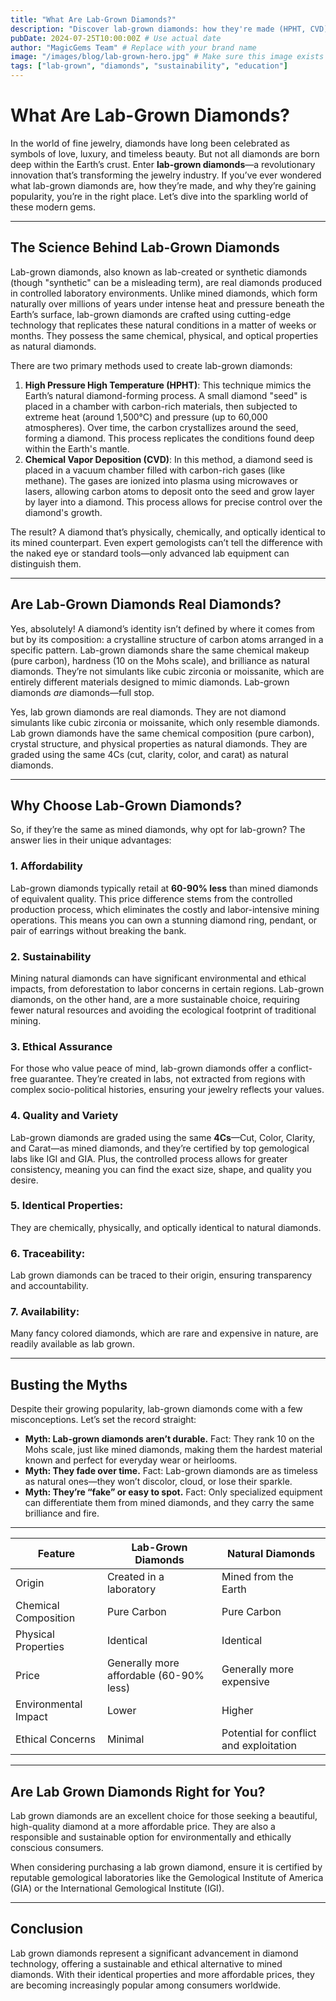 ```yaml
---
title: "What Are Lab-Grown Diamonds?"
description: "Discover lab-grown diamonds: how they're made (HPHT, CVD), why they're real, and their advantages in affordability, sustainability, and ethics."
pubDate: 2024-07-25T10:00:00Z # Use actual date
author: "MagicGems Team" # Replace with your brand name
image: "/images/blog/lab-grown-hero.jpg" # Make sure this image exists in public/images/blog/
tags: ["lab-grown", "diamonds", "sustainability", "education"]
---
```

# What Are Lab-Grown Diamonds?

In the world of fine jewelry, diamonds have long been celebrated as symbols of love, luxury, and timeless beauty. But not all diamonds are born deep within the Earth’s crust. Enter **lab-grown diamonds**—a revolutionary innovation that’s transforming the jewelry industry. If you’ve ever wondered what lab-grown diamonds are, how they’re made, and why they’re gaining popularity, you’re in the right place. Let’s dive into the sparkling world of these modern gems.

<hr class="section-divider" />

## The Science Behind Lab-Grown Diamonds
<p>Lab-grown diamonds, also known as lab-created or synthetic diamonds (though "synthetic" can be a misleading term), are real diamonds produced in controlled laboratory environments. Unlike mined diamonds, which form naturally over millions of years under intense heat and pressure beneath the Earth’s surface, lab-grown diamonds are crafted using cutting-edge technology that replicates these natural conditions in a matter of weeks or months. They possess the same chemical, physical, and optical properties as natural diamonds.</p>

<p>There are two primary methods used to create lab-grown diamonds:</p>
<ol>
  <li><strong>High Pressure High Temperature (HPHT)</strong>: This technique mimics the Earth’s natural diamond-forming process. A small diamond "seed" is placed in a chamber with carbon-rich materials, then subjected to extreme heat (around 1,500°C) and pressure (up to 60,000 atmospheres). Over time, the carbon crystallizes around the seed, forming a diamond. This process replicates the conditions found deep within the Earth's mantle.</li>
  <li><strong>Chemical Vapor Deposition (CVD)</strong>: In this method, a diamond seed is placed in a vacuum chamber filled with carbon-rich gases (like methane). The gases are ionized into plasma using microwaves or lasers, allowing carbon atoms to deposit onto the seed and grow layer by layer into a diamond. This process allows for precise control over the diamond's growth.</li>
</ol>
<p>The result? A diamond that’s physically, chemically, and optically identical to its mined counterpart. Even expert gemologists can’t tell the difference with the naked eye or standard tools—only advanced lab equipment can distinguish them.</p>

<hr class="section-divider" />

## Are Lab-Grown Diamonds Real Diamonds?
<p>Yes, absolutely! A diamond’s identity isn’t defined by where it comes from but by its composition: a crystalline structure of carbon atoms arranged in a specific pattern. Lab-grown diamonds share the same chemical makeup (pure carbon), hardness (10 on the Mohs scale), and brilliance as natural diamonds. They’re not simulants like cubic zirconia or moissanite, which are entirely different materials designed to mimic diamonds. Lab-grown diamonds <em>are</em> diamonds—full stop.</p>
<p>Yes, lab grown diamonds are real diamonds. They are not diamond simulants like cubic zirconia or moissanite, which only resemble diamonds. Lab grown diamonds have the same chemical composition (pure carbon), crystal structure, and physical properties as natural diamonds. They are graded using the same 4Cs (cut, clarity, color, and carat) as natural diamonds.</p>

<hr class="section-divider" />

## Why Choose Lab-Grown Diamonds?
<p>So, if they’re the same as mined diamonds, why opt for lab-grown? The answer lies in their unique advantages:</p>
<h3>1. Affordability</h3>
<p>Lab-grown diamonds typically retail at <strong>60-90% less</strong> than mined diamonds of equivalent quality. This price difference stems from the controlled production process, which eliminates the costly and labor-intensive mining operations. This means you can own a stunning diamond ring, pendant, or pair of earrings without breaking the bank.</p>
<h3>2. Sustainability</h3>
<p>Mining natural diamonds can have significant environmental and ethical impacts, from deforestation to labor concerns in certain regions. Lab-grown diamonds, on the other hand, are a more sustainable choice, requiring fewer natural resources and avoiding the ecological footprint of traditional mining.</p>
<h3>3. Ethical Assurance</h3>
<p>For those who value peace of mind, lab-grown diamonds offer a conflict-free guarantee. They’re created in labs, not extracted from regions with complex socio-political histories, ensuring your jewelry reflects your values.</p>
<h3>4. Quality and Variety</h3>
<p>Lab-grown diamonds are graded using the same <strong>4Cs</strong>—Cut, Color, Clarity, and Carat—as mined diamonds, and they’re certified by top gemological labs like IGI and GIA. Plus, the controlled process allows for greater consistency, meaning you can find the exact size, shape, and quality you desire.</p>
<h3>5. Identical Properties:</h3>
<p>They are chemically, physically, and optically identical to natural diamonds.</p>
<h3>6. Traceability:</h3>
<p>Lab grown diamonds can be traced to their origin, ensuring transparency and accountability.</p>
<h3>7. Availability:</h3>
<p>Many fancy colored diamonds, which are rare and expensive in nature, are readily available as lab grown.</p>

<hr class="section-divider" />

## Busting the Myths
<p>Despite their growing popularity, lab-grown diamonds come with a few misconceptions. Let’s set the record straight:</p>
<ul>
  <li><strong>Myth: Lab-grown diamonds aren’t durable.</strong> Fact: They rank 10 on the Mohs scale, just like mined diamonds, making them the hardest material known and perfect for everyday wear or heirlooms.</li>
  <li><strong>Myth: They fade over time.</strong> Fact: Lab-grown diamonds are as timeless as natural ones—they won’t discolor, cloud, or lose their sparkle.</li>
  <li><strong>Myth: They’re “fake” or easy to spot.</strong> Fact: Only specialized equipment can differentiate them from mined diamonds, and they carry the same brilliance and fire.</li>
</ul>

<hr class="section-divider" />

<div class="table-responsive">
  <table>
    <thead>
      <tr>
        <th>Feature</th>
        <th>Lab-Grown Diamonds</th>
        <th>Natural Diamonds</th>
      </tr>
    </thead>
    <tbody>
      <tr>
        <td>Origin</td>
        <td>Created in a laboratory</td>
        <td>Mined from the Earth</td>
      </tr>
      <tr>
        <td>Chemical Composition</td>
        <td>Pure Carbon</td>
        <td>Pure Carbon</td>
      </tr>
      <tr>
        <td>Physical Properties</td>
        <td>Identical</td>
        <td>Identical</td>
      </tr>
      <tr>
        <td>Price</td>
        <td>Generally more affordable (60-90% less)</td>
        <td>Generally more expensive</td>
      </tr>
      <tr>
        <td>Environmental Impact</td>
        <td>Lower</td>
        <td>Higher</td>
      </tr>
      <tr>
        <td>Ethical Concerns</td>
        <td>Minimal</td>
        <td>Potential for conflict and exploitation</td>
      </tr>
    </tbody>
  </table>
</div>

<hr class="section-divider" />

## Are Lab Grown Diamonds Right for You?
<p>Lab grown diamonds are an excellent choice for those seeking a beautiful, high-quality diamond at a more affordable price. They are also a responsible and sustainable option for environmentally and ethically conscious consumers.</p>
<p>When considering purchasing a lab grown diamond, ensure it is certified by reputable gemological laboratories like the Gemological Institute of America (GIA) or the International Gemological Institute (IGI).</p>

<hr class="section-divider" />

## Conclusion
<p>Lab grown diamonds represent a significant advancement in diamond technology, offering a sustainable and ethical alternative to mined diamonds. With their identical properties and more affordable prices, they are becoming increasingly popular among consumers worldwide.</p>